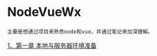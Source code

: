# NodeVueWx
```
主要是想通过项目来熟悉node和vue，并通过笔记来加深理解。
```
[1、第一章  本地与服务器环境准备](https://github.com/fuzongjian/NodeVueWx/blob/master/mds/chapter_1.md)
